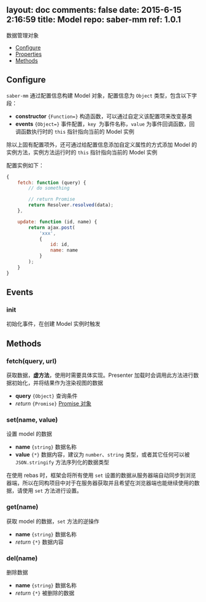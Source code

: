 layout: doc
comments: false
date: 2015-6-15 2:16:59
title: Model
repo: saber-mm
ref: 1.0.1
---

数据管理对象

* [Configure](#configure)
* [Properties](#properties)
* [Methods](#methods)

## Configure

`saber-mm` 通过配置信息构建 Model 对象，配置信息为 `Object` 类型，包含以下字段：

* **constructor** `{Function=}` 构造函数，可以通过自定义该配置项来改变基类
* **events** `{Object=}` 事件配置，`key `为事件名称，`value` 为事件回调函数，回调函数执行时的 `this` 指针指向当前的 Model 实例

除以上固有配置项外，还可通过给配置信息添加自定义属性的方式添加 Model 的实例方法，实例方法运行时的 `this` 指针指向当前的 Model 实例

配置实例如下：

```js
{
    fetch: function (query) {
        // do something

        // return Promise
        return Resolver.resolved(data);
    },

    update: function (id, name) {
        return ajax.post(
            'xxx', 
            {
                id: id,
                name: name
            }
        );
    }
}
```

## Events

### init

初始化事件，在创建 Model 实例时触发

## Methods

### fetch(query, url)

获取数据，**虚方法**，使用时需要具体实现。Presenter 加载时会调用此方法进行数据初始化，并将结果作为渲染视图的数据

* **query** `{Object}` 查询条件
* _return_ `{Promise}` [Promise 对象](https://github.com/ecomfe/saber-promise/blob/master/doc/promise.html)

### set(name, value)

设置 model 的数据

* **name** `{string}` 数据名称
* **value** `{*}` 数据内容，建议为 `number`、`string` 类型，或者其它任何可以被 `JSON.stringify` 方法序列化的数据类型

在使用 rebas 时，框架会将所有使用 `set` 设置的数据从服务器端自动同步到浏览器端，所以在同构项目中对于在服务器获取并且希望在浏览器端也能继续使用的数据，请使用 `set` 方法进行设置。

### get(name)

获取 model 的数据，`set` 方法的逆操作

* **name** `{string}` 数据名称
* _return_ `{*}` 数据内容

### del(name)

删除数据

* **name** `{string}` 数据名称
* _return_ `{*}` 被删除的数据